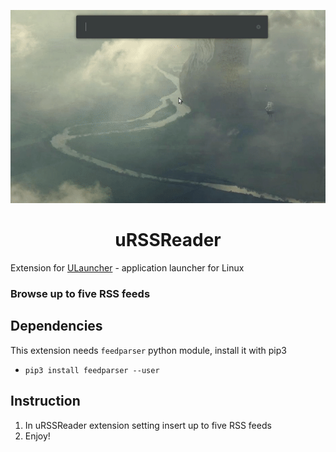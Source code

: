 <p align="center">
  <img src="images/demo.gif" alt="Icon" />
</p>

<h1 align="center">uRSSReader</h1>

Extension for [ULauncher](https://ulauncher.io/) - application launcher for Linux

### Browse up to five RSS feeds

## Dependencies

This extension needs `feedparser` python module, install it with pip3

* `pip3 install feedparser --user`

## Instruction

1. In uRSSReader extension setting insert up to five RSS feeds
2. Enjoy!